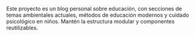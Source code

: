 <!-- Use this file to provide workspace-specific custom instructions to Copilot. For more details, visit https://code.visualstudio.com/docs/copilot/copilot-customization#_use-a-githubcopilotinstructionsmd-file -->

Este proyecto es un blog personal sobre educación, con secciones de temas ambientales actuales, métodos de educación modernos y cuidado psicológico en niños. Mantén la estructura modular y componentes reutilizables.
